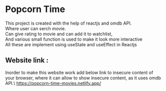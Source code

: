 # Popcorn Time 

This project is created with the help of reactjs and omdb API.\
Where user can serch movie.\
Can give rating to movie and can add it to watchlist,\
And various small function is used to make it look more interactive\
All these are implement using useState and useEffect in Reactjs

## Website link :
Inorder to make this website work add below link to insecure content of your browser, where it can 
allow to show insecure content, as it uses omdb API.\ 
https://popcorn-time-movies.netlify.app/